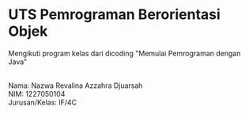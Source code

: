 # UTS Pemrograman Berorientasi Objek
Mengikuti program kelas dari dicoding "Memulai Pemrograman dengan Java"

<br> Nama: Nazwa Revalina Azzahra Djuarsah
<br> NIM: 1227050104
<br> Jurusan/Kelas: IF/4C
